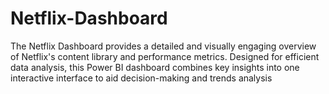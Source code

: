 # Netflix-Dashboard
The Netflix Dashboard provides a detailed and visually engaging overview of Netflix's content library and performance metrics. Designed for efficient data analysis, this Power BI dashboard combines key insights into one interactive interface to aid decision-making and trends analysis

